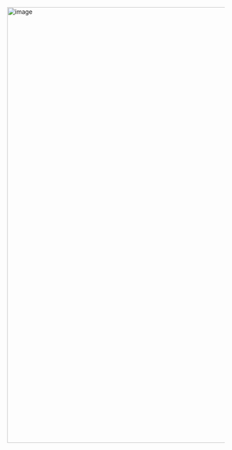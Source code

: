 <img width="1007" alt="image" src="https://github.com/RevadiSundaram/ICodeThis-Projects/assets/47391816/56613144-56ca-47ae-bf8f-8a6e15295d0b">
